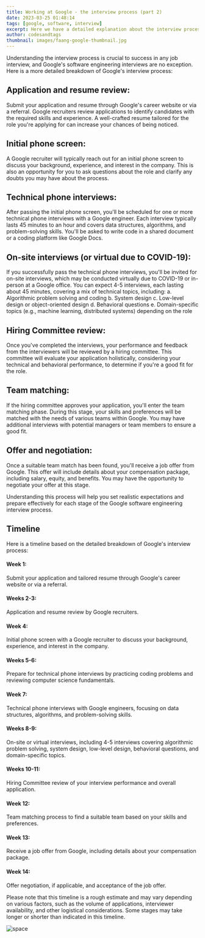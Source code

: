```yaml
---
title: Working at Google - the interview process (part 2)
date: 2023-03-25 01:48:14
tags: [google, software, interview]
excerpt: Here we have a detailed explanation about the interview process at Google. So let's explore every step and how long could it take.
author: codesandtags
thumbnail: images/faang-google-thumbnail.jpg
---
```


Understanding the interview process is crucial to success in any job interview, and Google's software engineering interviews are no exception. Here is a more detailed breakdown of Google's interview process:

## Application and resume review:

Submit your application and resume through Google's career website or via a referral. Google recruiters review applications to identify candidates with the required skills and experience. A well-crafted resume tailored for the role you're applying for can increase your chances of being noticed.

## Initial phone screen:

A Google recruiter will typically reach out for an initial phone screen to discuss your background, experience, and interest in the company. This is also an opportunity for you to ask questions about the role and clarify any doubts you may have about the process.

## Technical phone interviews:

After passing the initial phone screen, you'll be scheduled for one or more technical phone interviews with a Google engineer. Each interview typically lasts 45 minutes to an hour and covers data structures, algorithms, and problem-solving skills. You'll be asked to write code in a shared document or a coding platform like Google Docs.

## On-site interviews (or virtual due to COVID-19):

If you successfully pass the technical phone interviews, you'll be invited for on-site interviews, which may be conducted virtually due to COVID-19 or in-person at a Google office. You can expect 4-5 interviews, each lasting about 45 minutes, covering a mix of technical topics, including:
a. Algorithmic problem solving and coding
b. System design
c. Low-level design or object-oriented design
d. Behavioral questions
e. Domain-specific topics (e.g., machine learning, distributed systems) depending on the role

## Hiring Committee review:

Once you've completed the interviews, your performance and feedback from the interviewers will be reviewed by a hiring committee. This committee will evaluate your application holistically, considering your technical and behavioral performance, to determine if you're a good fit for the role.

## Team matching:

If the hiring committee approves your application, you'll enter the team matching phase. During this stage, your skills and preferences will be matched with the needs of various teams within Google. You may have additional interviews with potential managers or team members to ensure a good fit.

## Offer and negotiation:

Once a suitable team match has been found, you'll receive a job offer from Google. This offer will include details about your compensation package, including salary, equity, and benefits. You may have the opportunity to negotiate your offer at this stage.

Understanding this process will help you set realistic expectations and prepare effectively for each stage of the Google software engineering interview process.

## Timeline

Here is a timeline based on the detailed breakdown of Google's interview process:

#### Week 1:

Submit your application and tailored resume through Google's career website or via a referral.

#### Weeks 2-3:

Application and resume review by Google recruiters.

#### Week 4:

Initial phone screen with a Google recruiter to discuss your background, experience, and interest in the company.

#### Weeks 5-6:

Prepare for technical phone interviews by practicing coding problems and reviewing computer science fundamentals.

#### Week 7:

Technical phone interviews with Google engineers, focusing on data structures, algorithms, and problem-solving skills.

#### Weeks 8-9:

On-site or virtual interviews, including 4-5 interviews covering algorithmic problem solving, system design, low-level design, behavioral questions, and domain-specific topics.

#### Weeks 10-11:

Hiring Committee review of your interview performance and overall application.

#### Week 12:

Team matching process to find a suitable team based on your skills and preferences.

#### Week 13:

Receive a job offer from Google, including details about your compensation package.

#### Week 14:

Offer negotiation, if applicable, and acceptance of the job offer.

Please note that this timeline is a rough estimate and may vary depending on various factors, such as the volume of applications, interviewer availability, and other logistical considerations. Some stages may take longer or shorter than indicated in this timeline.

![space](images/working-at-google-interview-process-hero.jpg)
